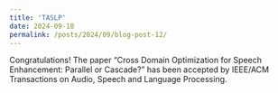 ```yaml
---
title: 'TASLP'
date: 2024-09-18
permalink: /posts/2024/09/blog-post-12/
---
```



Congratulations! The paper “Cross Domain Optimization for Speech Enhancement: Parallel or Cascade?” has been accepted by IEEE/ACM Transactions on Audio, Speech and Language Processing. 
